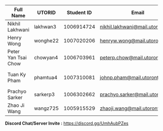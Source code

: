 | Full Name | UTORID | Student ID | Email | Best Way to Contact | Discord Username |
|-----------|--------|------------|-------|---------------------|------------------|
| Nikhil Lakhwani | lakhwan3 | 1006914724 | nikhil.lakhwani@mail.utoronto.ca | Email/Discord | nuksy#6763 |
| Henry Wong | wonghe22 | 1007020206 | henryw.wong@mail.utoronto.ca | Email or Discord | Henry#3160 |
| Peter Yan Tsai Chow | chowyan4 | 1006703961 | peterp.chow@mail.utoronto.ca | email | Deadly Dwarf#8109 |
| Tuan Ky Pham | phamtua4 | 1007310081 | johnp.pham@mail.utoronto.ca | Contact through Discord | JsonDash#1445 |
| Prachyo Sarker | sarkerp3 | 1006302662 | prachyo.sarker@mail.utoronto.ca | discord | snoopy#0934 |
| Zhao Ji Wang | wangz725 | 1005915529 | zhaoji.wang@mail.utoronto.ca | email | PeterKing1992#2246 |

**Discord Chat/Server Invite :** https://discord.gg/UmhAubPZes

